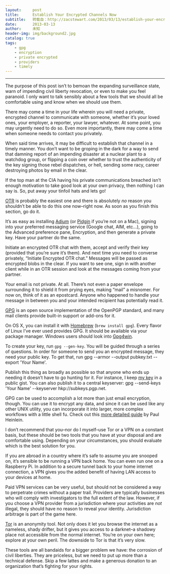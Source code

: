 ```yaml
---
layout:     post
title:      Establish Your Encrypted Channels Now
subtitle:   转载自：http://zacstewart.com/2013/03/13/establish-your-encrypted-channels-now.html
date:       2013-03-13
author:     未知
header-img: img/background2.jpg
catalog: true
tags:
    - gpg
    - encryption
    - private encrypted
    - providers
    - timely
---
```


---


The purpose of this post isn’t to bemoan the expanding surveillance state,
warn of impending civil liberty revocation, or even to make you feel paranoid.
I only want to talk sensibly about a few tools that we should all be comfortable
using and know when we should use them.

There may come a time in your life wherein you will need a private, encrypted
channel to communicate with someone, whether it’s your loved ones, your employer,
a reporter, your lawyer, whatever. At some point, you may urgently need to do so.
Even more importantly, there may come a time when someone needs to contact you
privately.

When said time arrives, it may be difficult to establish that channel in a
timely manner. You don’t want to be groping in the dark for a way to send that
damning report of an impending disaster at a nuclear plant to a watchdog group,
or flipping a coin over whether to trust the authenticity of the key signing
those rebel dispatches, or hell, sending some racy, career destroying photos by
email in the clear.

If the top man at the CIA having his private communications breached isn’t
enough motivation to take good look at your own privacy, then nothing I can say
is. So, put away your tinfoil hats and lets go!

[OTR](http://www.cypherpunks.ca/otr) is probably the easiest one and there is absolutely *no* reason you
shouldn’t be able to do this one now–right now. As soon as you finish this
section, go do it.

It’s as easy as installing [Adium](http://adium.im/.) (or [Pidgin](http://www.pidgin.im/.) if you’re not on a Mac),
signing into your preferred messaging service (Google chat, AIM, etc…), going
to the Advanced preference pane, Encryption, and then generate a private key.
Have your partner do the same.

Initiate an encrypted OTR chat with them, accept and verify their key (provided
that you’re sure it’s them). And next time you need to converse privately,
“Initiate Encrypted OTR chat.” Messages will be passed as encrypted blobs in
the clear. If you want to see one, sign in with another client while in an OTR
session and look at the messages coming from your partner.

Your email is not private. At all. There’s not even a paper envelope
surrounding it to shield it from prying eyes, making “mail” a misnomer. For now
on, think of it as an epostcard. Anyone who happened to handle your message in
between you and your intended recipient has potentially read it.

[GPG](http://www.gnupg.org/.) is an open source implementation of the OpenPGP standard, and many
mail clients provide built-in support or add-ons for it.

On OS X, you can install it with [Homebrew](http://mxcl.github.com/homebrew) (`brew install gpg`). Every flavor of
Linux I’ve ever used provides GPG. It should be available via your package manager.
Windows users should look into [Gpg4win](http://gpg4win.org/.).

To create your key, run `gpg --gen-key`. You will be guided through a series of
questions. In order for someone to send you an encrypted message, they need your
public key. To get that, run gpg --armor --output pubkey.txt --export 'Your
Name'.

Publish this thing as broadly as possible so that anyone who ends up
needing it doesn’t have to go hunting for it. For instance, I keep [my key](https://gist.github.com/zacstewart/4190041)
in a public gist. You can also publish it to a central keyserver: gpg
--send-keys 'Your Name' --keyserver hkp://subkeys.pgp.net.

GPG can be used to accomplish a lot more than just email encryption, though.
You can use it to encrypt any data, and since it can be used like any other UNIX
utility, you can incorporate it into larger, more complex workflows with a little
shell fu. Check out this [more detailed guide](http://www.madboa.com/geek/gpg-quickstart) by Paul Heinlein.

I don’t recommend that you–nor do I myself–use Tor or a VPN on a constant
basis, but these should be two tools that you have at your disposal and are
comfortable using. Depending on your circumstances, you should evaluate which
is the best solution for you.

If you are abroad in a country where it’s safe to assume you are snooped on,
it’s sensible to be running a VPN back home. You can even run one on a
Raspberry Pi. In addition to a secure tunnel back to your home internet
connection, a VPN gives you the added benefit of having LAN access to your
devices at home.

Paid VPN services can be very useful, but should not be considered a way to
perpetrate crimes without a paper trail. Providers are typically businesses who
will comply with investigators to the full extent of the law. However, if you
choose a VPN provider from a jurisdiction where your activities are *not*
illegal, they should have no reason to reveal your identity. Jurisdiction
arbitrage is part of the game here.

[Tor](https://www.torproject.org/.) is an anonymity tool. Not only does it let you browse the internet as a
nameless, shady drifter, but it gives you access to a darknet–a shadowy place
not accessible from the normal internet. You’re on your own here; explore at
your own peril. The downside to Tor is that it’s very slow.

These tools are all bandaids for a bigger problem we have: the corrosion of
civil liberties. They are priceless, but we need to put up more than a technical
defense. Skip a few lattes and make a generous donation to an organization
that’s fighting for your rights.
